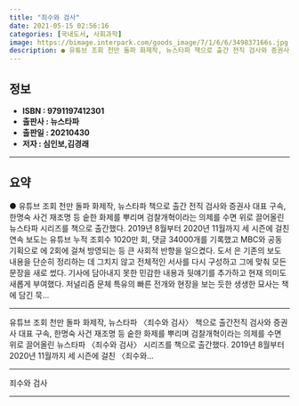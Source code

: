 ```yaml
---
title: "죄수와 검사"
date: 2021-05-15 02:56:16
categories: [국내도서, 사회과학]
image: https://bimage.interpark.com/goods_image/7/1/6/6/349837166s.jpg
description: ● 유튜브 조회 천만 돌파 화제작, 뉴스타파 책으로 출간 전직 검사와 증권사 대표 구속, 한명숙 사건 재조명 등 숱한 화제를 뿌리며 검찰개혁이라는 의제를 수면 위로 끌어올린 뉴스타파 시리즈를 책으로 출간했다. 2019년 8월부터 2020년 11월까지 세 시즌에 걸친 연속 보도는
---
```


## **정보**

- **ISBN : 9791197412301**
- **출판사 : 뉴스타파**
- **출판일 : 20210430**
- **저자 : 심인보,김경래**

------



## **요약**

●  유튜브 조회 천만 돌파 화제작, 뉴스타파  책으로 출간 전직 검사와 증권사 대표 구속, 한명숙 사건 재조명 등 숱한 화제를 뿌리며 검찰개혁이라는 의제를 수면 위로 끌어올린 뉴스타파  시리즈를 책으로 출간했다. 2019년 8월부터 2020년 11월까지 세 시즌에 걸친  연속 보도는 유튜브 누적 조회수 1020만 회, 댓글 34000개를 기록했고 MBC와 공동 기획으로 에 2회에 걸쳐 방영되는 등 큰 사회적 반향을 일으켰다. 도서 은 기존의 보도 내용을 단순히 정리하는 데 그치지 않고 전체적인 서사를 다시 구성하고 그에 맞춰 모든 문장을 새로 썼다. 기사에 담아내지 못한 민감한 내용과 뒷얘기를 추가하고 현재 의미도 새롭게 부여했다. 저널리즘 문체 특유의 빠른 전개와 현장을 보는 듯한 생생한 묘사는 책에 담긴 묵...

------

유튜브 조회 천만 돌파 화제작,
뉴스타파 〈죄수와 검사〉 책으로 출간전직 검사와 증권사 대표 구속, 한명숙 사건 재조명 등 숱한 화제를 뿌리며 검찰개혁이라는 의제를 수면 위로 끌어올린 뉴스타파 〈죄수와 검사〉 시리즈를 책으로 출간했다. 2019년 8월부터 2020년 11월까지 세 시즌에 걸친 〈죄수와... 

------


죄수와 검사 

------



